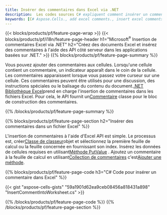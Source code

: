 ```yaml
---
title: Insérer des commentaires dans Excel via .NET
description:  Les codes sources C# expliquent comment insérer un commentaire dans les fichiers Excel Microsoft à l'aide de la bibliothèque .NET.
keywords: [C# Aspose.Cells., add excel comments., insert excel comments., access excel comments., remove excel comments., delete excel comments., add comments in excel., insert comments in excel., access comments in excel., remove comments in excel., delete comments in excel]
---
```

{{< blocks/products/pf/feature-page-wrap >}}
{{< blocks/products/pf/i18n/feature-page-header h1="Microsoft<sup>&reg;</sup> Insertion de commentaires Excel via .NET" h2="Créez des documents Excel et insérez des commentaires à l\'aide des API côté serveur dans les applications basées sur .NET." >}}
{{% blocks/products/pf/feature-page-summary %}}

 Vous pouvez ajouter des commentaires aux cellules. Lorsqu'une cellule contient un commentaire, un indicateur apparaît dans le coin de la cellule. Les commentaires apparaissent lorsque vous passez votre curseur sur une cellule. Ces commentaires peuvent être utilisés pour une discussion, des instructions spéciales ou le balisage du contenu du document.[.NET Bibliothèque Excel](/cells/fr/net/)prend en charge l'insertion de commentaires dans les fichiers Excel. Pour cela, le API fournit un[Commentaire](https://reference.aspose.com/cells/net/aspose.cells/comment) classe pour le bloc de construction des commentaires.

{{% /blocks/products/pf/feature-page-summary %}}

{{% blocks/products/pf/feature-page-section h2="Insérer des commentaires dans un fichier Excel" %}}

 L'insertion de commentaires à l'aide d'Excel API est simple. Le processus est, créer[Classe de classeur](https://reference.aspose.com/cells/net/aspose.cells/workbook)objet et sélectionnez la première feuille de calcul ou la feuille concernée en fournissant son index. Insérez les données de cellules requises en utilisant[Méthode PutValue](https://reference.aspose.com/cells/net/aspose.cells/cell/methods/putvalue/index) . Ajoutez un commentaire à la feuille de calcul en utilisant[Collection de commentaires](https://reference.aspose.com/cells/net/aspose.cells/commentcollection) c'est[Ajouter une méthode](https://reference.aspose.com/cells/net/aspose.cells.commentcollection/add/methods/1).

{{% blocks/products/pf/feature-page-code h3="C# Code pour insérer un commentaire dans Excel" %}}

{{< gist "aspose-cells-gists" "59a1901d62ea9ceb08456a818431a898" "InsertCommentIntoWorksheet.cs" >}}

{{% /blocks/products/pf/feature-page-code %}}
{{% /blocks/products/pf/feature-page-section %}}
